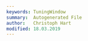 ```yaml
---
keywords: TuningWindow
summary:  Autogenerated File
author:   Christoph Hart
modified: 18.03.2019
---
```

  